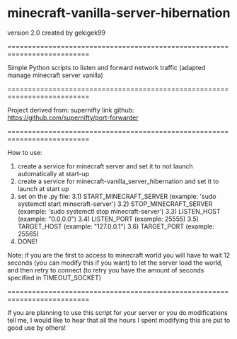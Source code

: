 # minecraft-vanilla-server-hibernation
version 2.0
created by gekigek99

==========================================================================

Simple Python scripts to listen and forward network traffic (adapted manage minecraft server vanilla)

==========================================================================

Project derived from:	supernifty
link github:		https://github.com/supernifty/port-forwarder

==========================================================================

How to use:
1) create a service for minecraft server and set it to not launch automatically at start-up
2) create a service for minecraft-vanilla_server_hibernation and set it to launch at start up
3) set on the .py file:
	3.1) START_MINECRAFT_SERVER	(example: 'sudo systemctl start minecraft-server')
	3.2) STOP_MINECRAFT_SERVER	(example: 'sudo systemctl stop minecraft-server')
	3.3) LISTEN_HOST		(example: "0.0.0.0")
	3.4) LISTEN_PORT		(example: 25555)
	3.5) TARGET_HOST		(example: "127.0.0.1")
	3.6) TARGET_PORT		(example: 25565)
4) DONE!

Note:	if you are the first to access to minecraft world you will have to wait 12 seconds
			(you can modify this if you want) to let the server load the world, and then retry to connect
			(to retry you have the amount of seconds specified in TIMEOUT_SOCKET)

==========================================================================

If you are planning to use this script for your server or you do modifications tell me, I would like to hear 
that all the hours I spent modifying this are put to good use by others!
